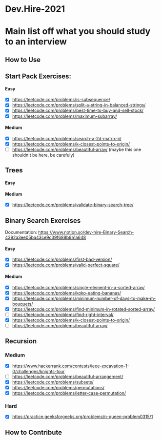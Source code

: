 # Dev.Hire-2021

# Main list off what you should study to an interview

## How to Use

## Start Pack Exercises:

#### Easy

- [X] https://leetcode.com/problems/is-subsequence/
- [X] https://leetcode.com/problems/split-a-string-in-balanced-strings/
- [X] https://leetcode.com/problems/best-time-to-buy-and-sell-stock/
- [X] https://leetcode.com/problems/maximum-subarray/

#### Medium

- [X] https://leetcode.com/problems/search-a-2d-matrix-ii/
- [X] https://leetcode.com/problems/k-closest-points-to-origin/
- [ ] https://leetcode.com/problems/beautiful-array/ (maybe this one shouldn't be here, be carefuly)

## Trees

#### Easy

#### Medium

- [X] https://leetcode.com/problems/validate-binary-search-tree/

## Binary Search Exercises
Documentation: https://www.notion.so/dev-hire-Binary-Search-4392a3ee05ba43ce9c39f688b9a1a648

#### Easy

- [X] https://leetcode.com/problems/first-bad-version/
- [X] https://leetcode.com/problems/valid-perfect-square/

#### Medium

- [X] https://leetcode.com/problems/single-element-in-a-sorted-array/
- [X] https://leetcode.com/problems/koko-eating-bananas/
- [X] https://leetcode.com/problems/minimum-number-of-days-to-make-m-bouquets/
- [X] https://leetcode.com/problems/find-minimum-in-rotated-sorted-array/
- [ ] https://leetcode.com/problems/find-right-interval/
- [X] https://leetcode.com/problems/k-closest-points-to-origin/
- [ ] https://leetcode.com/problems/beautiful-array/

## Recursion

### Medium
- [X] https://www.hackerrank.com/contests/ieee-excavation-1-0/challenges/knights-tour
- [ ] https://leetcode.com/problems/beautiful-arrangement/
- [X] https://leetcode.com/problems/subsets/
- [X] https://leetcode.com/problems/permutations/
- [X] https://leetcode.com/problems/letter-case-permutation/

### Hard
- [X] https://practice.geeksforgeeks.org/problems/n-queen-problem0315/1

## How to Contribute
